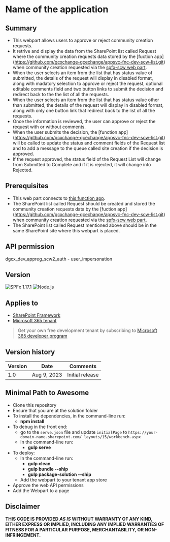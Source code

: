 # Name of the application

## Summary

- This webpart allows users to approve or reject community creation requests. 
- It retrive and display the data from the SharePoint list called Request where the community creation requests data stored by the [fuction app] (https://github.com/gcxchange-gcechange/appsvc-fnc-dev-scw-list.git) when community creation requested via the [spfx-scw web part](https://github.com/gcxchange-gcechange/spfx-scw). 
- When the user selects an item from the list that has status value of submitted, the details of the request will display in disabled format, along with madatory selection to approve or reject the request, optional editable comments field and two button links to submit the decision and redirect back to the the list of all the requests.
- When the user selects an item from the list that has status value other than submitted, the details of the request will display in disabled format, along with only one button link that redirect back to the list of all the requests. 
- Once the information is reviewed, the user can approve or reject the request with or without comments.
- When the user submits the decision, the [function app] (https://github.com/gcxchange-gcechange/appsvc-fnc-dev-scw-list.git) will be called to update the status and comment fields of the Request list and to add a message to the queue called site creation if the decision is approved.
- If the request approved, the status field of the Request List will change from Submitted to Complete and if it is rejected, it will change into Rejected.

## Prerequisites
- This web part connects to [this function app](https://github.com/gcxchange-gcechange/appsvc-fnc-dev-scw-list.git).
- The SharePoint list called Request should be created and stored the community creation requests data by the [fuction app] (https://github.com/gcxchange-gcechange/appsvc-fnc-dev-scw-list.git) when community creation requested via the [spfx-scw web part](https://github.com/gcxchange-gcechange/spfx-scw).
- The SharePoint list called Request mentioned above should be in the same SharePoint site where this webpart is placed.

## API permission
dgcx_dev_appreg_scw2_auth - user_impersonation

## Version 
![SPFx 1.17.1](https://img.shields.io/badge/SPFx-1.17.1-green.svg) 
![Node.js](https://img.shields.io/badge/Node.js-v16.13+-green.svg)

## Applies to

- [SharePoint Framework](https://aka.ms/spfx)
- [Microsoft 365 tenant](https://docs.microsoft.com/en-us/sharepoint/dev/spfx/set-up-your-developer-tenant)

> Get your own free development tenant by subscribing to [Microsoft 365 developer program](http://aka.ms/o365devprogram)

## Version history

Version|Date|Comments
-------|----|--------
1.0|Aug 9, 2023|Initial release

## Minimal Path to Awesome
- Clone this repository
- Ensure that you are at the solution folder
- To install the dependencies, in the command-line run:
  - **npm install**
- To debug in the front end:
  - go to the `serve.json` file and update `initialPage` to `https://your-domain-name.sharepoint.com/_layouts/15/workbench.aspx`
  - In the command-line run:
    - **gulp serve**
- To deploy:
  - In the command-line run:
    - **gulp clean**
    - **gulp bundle --ship**
    - **gulp package-solution --ship**
  - Add the webpart to your tenant app store
- Approve the web API permissions
- Add the Webpart to a page

## Disclaimer

**THIS CODE IS PROVIDED *AS IS* WITHOUT WARRANTY OF ANY KIND, EITHER EXPRESS OR IMPLIED, INCLUDING ANY IMPLIED WARRANTIES OF FITNESS FOR A PARTICULAR PURPOSE, MERCHANTABILITY, OR NON-INFRINGEMENT.**